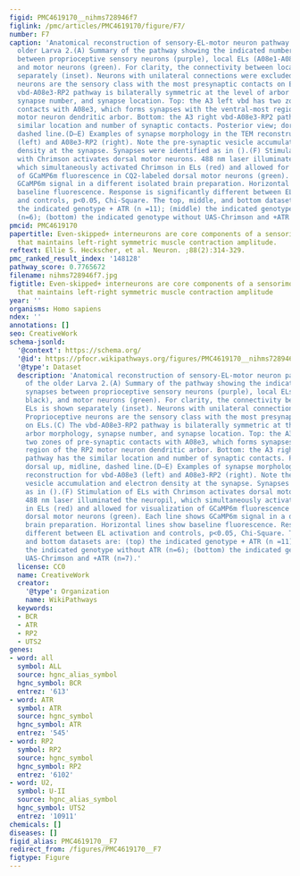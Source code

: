 ```yaml
---
figid: PMC4619170__nihms728946f7
figlink: /pmc/articles/PMC4619170/figure/F7/
number: F7
caption: 'Anatomical reconstruction of sensory-EL-motor neuron pathway in A3 of the
  older Larva 2.(A) Summary of the pathway showing the indicated number of synapses
  between proprioceptive sensory neurons (purple), local ELs (A08e1-A08e3; black),
  and motor neurons (green). For clarity, the connectivity between local ELs is shown
  separately (inset). Neurons with unilateral connections were excluded.(B) Proprioceptive
  neurons are the sensory class with the most presynaptic contacts on ELs.(C) The
  vbd-A08e3-RP2 pathway is bilaterally symmetric at the level of arbor morphology,
  synapse number, and synapse location. Top: the A3 left vbd has two zones of pre-synaptic
  contacts with A08e3, which forms synapses with the ventral-most region of the RP2
  motor neuron dendritic arbor. Bottom: the A3 right vbd-A08e3-RP2 pathway has the
  similar location and number of synaptic contacts. Posterior view; dorsal up, midline,
  dashed line.(D–E) Examples of synapse morphology in the TEM reconstruction for vbd-A08e3
  (left) and A08e3-RP2 (right). Note the pre-synaptic vesicle accumulation and electron
  density at the synapse. Synapses were identified as in ().(F) Stimulation of ELs
  with Chrimson activates dorsal motor neurons. 488 nm laser illuminated the neuropil,
  which simultaneously activated Chrimson in ELs (red) and allowed for visualization
  of GCaMP6m fluorescence in CQ2-labeled dorsal motor neurons (green). Each line shows
  GCaMP6m signal in a different isolated brain preparation. Horizontal lines show
  baseline fluorescence. Response is significantly different between EL activation
  and controls, p<0.05, Chi-Square. The top, middle, and bottom datasets are: (top)
  the indicated genotype + ATR (n =11); (middle) the indicated genotype without ATR
  (n=6); (bottom) the indicated genotype without UAS-Chrimson and +ATR (n=7).'
pmcid: PMC4619170
papertitle: Even-skipped+ interneurons are core components of a sensorimotor circuit
  that maintains left-right symmetric muscle contraction amplitude.
reftext: Ellie S. Heckscher, et al. Neuron. ;88(2):314-329.
pmc_ranked_result_index: '148128'
pathway_score: 0.7765672
filename: nihms728946f7.jpg
figtitle: Even-skipped+ interneurons are core components of a sensorimotor circuit
  that maintains left-right symmetric muscle contraction amplitude
year: ''
organisms: Homo sapiens
ndex: ''
annotations: []
seo: CreativeWork
schema-jsonld:
  '@context': https://schema.org/
  '@id': https://pfocr.wikipathways.org/figures/PMC4619170__nihms728946f7.html
  '@type': Dataset
  description: 'Anatomical reconstruction of sensory-EL-motor neuron pathway in A3
    of the older Larva 2.(A) Summary of the pathway showing the indicated number of
    synapses between proprioceptive sensory neurons (purple), local ELs (A08e1-A08e3;
    black), and motor neurons (green). For clarity, the connectivity between local
    ELs is shown separately (inset). Neurons with unilateral connections were excluded.(B)
    Proprioceptive neurons are the sensory class with the most presynaptic contacts
    on ELs.(C) The vbd-A08e3-RP2 pathway is bilaterally symmetric at the level of
    arbor morphology, synapse number, and synapse location. Top: the A3 left vbd has
    two zones of pre-synaptic contacts with A08e3, which forms synapses with the ventral-most
    region of the RP2 motor neuron dendritic arbor. Bottom: the A3 right vbd-A08e3-RP2
    pathway has the similar location and number of synaptic contacts. Posterior view;
    dorsal up, midline, dashed line.(D–E) Examples of synapse morphology in the TEM
    reconstruction for vbd-A08e3 (left) and A08e3-RP2 (right). Note the pre-synaptic
    vesicle accumulation and electron density at the synapse. Synapses were identified
    as in ().(F) Stimulation of ELs with Chrimson activates dorsal motor neurons.
    488 nm laser illuminated the neuropil, which simultaneously activated Chrimson
    in ELs (red) and allowed for visualization of GCaMP6m fluorescence in CQ2-labeled
    dorsal motor neurons (green). Each line shows GCaMP6m signal in a different isolated
    brain preparation. Horizontal lines show baseline fluorescence. Response is significantly
    different between EL activation and controls, p<0.05, Chi-Square. The top, middle,
    and bottom datasets are: (top) the indicated genotype + ATR (n =11); (middle)
    the indicated genotype without ATR (n=6); (bottom) the indicated genotype without
    UAS-Chrimson and +ATR (n=7).'
  license: CC0
  name: CreativeWork
  creator:
    '@type': Organization
    name: WikiPathways
  keywords:
  - BCR
  - ATR
  - RP2
  - UTS2
genes:
- word: all
  symbol: ALL
  source: hgnc_alias_symbol
  hgnc_symbol: BCR
  entrez: '613'
- word: ATR
  symbol: ATR
  source: hgnc_symbol
  hgnc_symbol: ATR
  entrez: '545'
- word: RP2
  symbol: RP2
  source: hgnc_symbol
  hgnc_symbol: RP2
  entrez: '6102'
- word: U2,
  symbol: U-II
  source: hgnc_alias_symbol
  hgnc_symbol: UTS2
  entrez: '10911'
chemicals: []
diseases: []
figid_alias: PMC4619170__F7
redirect_from: /figures/PMC4619170__F7
figtype: Figure
---
```


